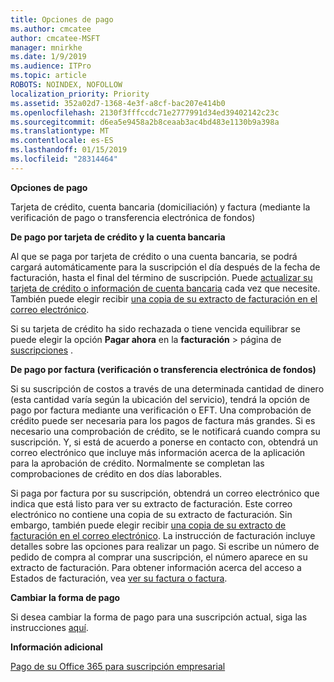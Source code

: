 ```yaml
---
title: Opciones de pago
ms.author: cmcatee
author: cmcatee-MSFT
manager: mnirkhe
ms.date: 1/9/2019
ms.audience: ITPro
ms.topic: article
ROBOTS: NOINDEX, NOFOLLOW
localization_priority: Priority
ms.assetid: 352a02d7-1368-4e3f-a8cf-bac207e414b0
ms.openlocfilehash: 2130f3fffccdc71e2777991d34ed39402142c23c
ms.sourcegitcommit: d6ea5e9458a2b8ceaab3ac4bd483e1130b9a398a
ms.translationtype: MT
ms.contentlocale: es-ES
ms.lasthandoff: 01/15/2019
ms.locfileid: "28314464"
---
```

 **Opciones de pago**
  
Tarjeta de crédito, cuenta bancaria (domiciliación) y factura (mediante la verificación de pago o transferencia electrónica de fondos)
  
 **De pago por tarjeta de crédito y la cuenta bancaria**
  
Al que se paga por tarjeta de crédito o una cuenta bancaria, se podrá cargará automáticamente para la suscripción el día después de la fecha de facturación, hasta el final del término de suscripción. Puede [actualizar su tarjeta de crédito o información de cuenta bancaria](https://docs.microsoft.com/en-us/office365/admin/subscriptions-and-billing/add-update-or-remove-credit-card-or-bank-account?view=o365-worldwide) cada vez que necesite. También puede elegir recibir [una copia de su extracto de facturación en el correo electrónico](https://docs.microsoft.com/en-us/office365/admin/subscriptions-and-billing/pay-for-your-subscription?view=o365-worldwide#receive-a-copy-of-your-billing-statement-in-email).
  
Si su tarjeta de crédito ha sido rechazada o tiene vencida equilibrar se puede elegir la opción **Pagar ahora** en la **facturación** \> página de [suscripciones](https://portal.office.com/adminportal/home#/subscriptions) . 
  
 **De pago por factura (verificación o transferencia electrónica de fondos)**
  
Si su suscripción de costos a través de una determinada cantidad de dinero (esta cantidad varía según la ubicación del servicio), tendrá la opción de pago por factura mediante una verificación o EFT. Una comprobación de crédito puede ser necesaria para los pagos de factura más grandes. Si es necesario una comprobación de crédito, se le notificará cuando compra su suscripción. Y, si está de acuerdo a ponerse en contacto con, obtendrá un correo electrónico que incluye más información acerca de la aplicación para la aprobación de crédito. Normalmente se completan las comprobaciones de crédito en dos días laborables.
  
Si paga por factura por su suscripción, obtendrá un correo electrónico que indica que está listo para ver su extracto de facturación. Este correo electrónico no contiene una copia de su extracto de facturación. Sin embargo, también puede elegir recibir [una copia de su extracto de facturación en el correo electrónico](https://docs.microsoft.com/en-us/office365/admin/subscriptions-and-billing/pay-for-your-subscription?view=o365-worldwide#receive-a-copy-of-your-billing-statement-in-email). La instrucción de facturación incluye detalles sobre las opciones para realizar un pago. Si escribe un número de pedido de compra al comprar una suscripción, el número aparece en su extracto de facturación. Para obtener información acerca del acceso a Estados de facturación, vea [ver su factura o factura](https://docs.microsoft.com/en-us/office365/admin/subscriptions-and-billing/view-your-bill-or-invoice?view=o365-worldwide).
  
 **Cambiar la forma de pago**
  
Si desea cambiar la forma de pago para una suscripción actual, siga las instrucciones [aquí](https://docs.microsoft.com/en-us/office365/admin/subscriptions-and-billing/change-payment-method?view=o365-worldwide).
  
 **Información adicional**
  
[Pago de su Office 365 para suscripción empresarial](https://docs.microsoft.com/en-us/office365/admin/subscriptions-and-billing/pay-for-your-subscription?view=o365-worldwide)
  

